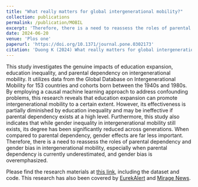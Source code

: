 ```yaml
---
title: "What really matters for global intergenerational mobility?"
collection: publications
permalink: /publication/MOBIL
excerpt: 'Therefore, there is a need to reassess the roles of parental dependency and gender bias in intergenerational mobility, especially when parental dependency is currently underestimated, and gender bias is overemphasized.'
date: 2024-06-20
venue: 'Plos one'
paperurl: 'https://doi.org/10.1371/journal.pone.0302173'
citation: 'Duong K (2024) What really matters for global intergenerational mobility?. PLOS ONE 19(6): e0302173.'
---
```


This study investigates the genuine impacts of education expansion, education inequality, and parental dependency on intergenerational mobility. It utilizes data from the Global Database on Intergenerational Mobility for 153 countries and cohorts born between the 1940s and 1980s. By employing a causal machine learning approach to address confounding problems, this research reveals that education expansion can promote intergenerational mobility to a certain extent. However, its effectiveness is partially diminished by education inequality and may be ineffective if parental dependency exists at a high level. Furthermore, this study also indicates that while gender inequality in intergenerational mobility still exists, its degree has been significantly reduced across generations. When compared to parental dependency, gender effects are far less important. Therefore, there is a need to reassess the roles of parental dependency and gender bias in intergenerational mobility, especially when parental dependency is currently underestimated, and gender bias is overemphasized.

Please find the research materials at [this link](https://github.com/duongkhanhk29/MOBIL), including the dataset and code. This research has also been covered by [EurekAlert](https://www.eurekalert.org/news-releases/1048258) and [Mirage News](https://www.miragenews.com/family-status-impacts-social-mobility-more-than-1260294/).
